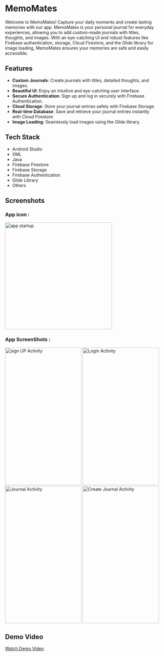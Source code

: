 # MemoMates

Welcome to MemoMates! Capture your daily moments and create lasting memories with our app. MemoMates is your personal journal for everyday experiences, allowing you to add custom-made journals with titles, thoughts, and images. With an eye-catching UI and robust features like Firebase authentication, storage, Cloud Firestore, and the Glide library for image loading, MemoMates ensures your memories are safe and easily accessible.

## Features

- **Custom Journals**: Create journals with titles, detailed thoughts, and images.
- **Beautiful UI**: Enjoy an intuitive and eye-catching user interface.
- **Secure Authentication**: Sign up and log in securely with Firebase Authentication.
- **Cloud Storage**: Store your journal entries safely with Firebase Storage.
- **Real-time Database**: Save and retrieve your journal entries instantly with Cloud Firestore.
- **Image Loading**: Seamlessly load images using the Glide library.

## Tech Stack

- Android Studio
- XML
- Java
- Firebase Firestore
- Firebase Storage
- Firebase Authentication
- Glide Library
- Others
## Screenshots
### App icon :
<p align="left">
  <img src="https://github.com/lalitsharma250/MemoMates/assets/121296235/f92c3b63-fbe7-49a4-8a27-16e5467a3919" width="350" title="app startup">
</p>

### App ScreenShots :
<p align="left">
  <img src="https://github.com/lalitsharma250/MemoMates/assets/121296235/b6312e9a-f209-4f46-86ed-719c82a4b220" width="250" height="450" title="sign UP Activity"/>
  <img src="https://github.com/lalitsharma250/MemoMates/assets/121296235/15548bb6-1dd2-4995-adc5-2e675d8b6b6e" width="250" height="450" title="Login Activity"/>
  <img src="https://github.com/lalitsharma250/MemoMates/assets/121296235/4062b1a6-a8ab-458f-9fd3-1e765deab672" width="250" height="450" title="Journal Activity"/>
  <img src="https://github.com/lalitsharma250/MemoMates/assets/121296235/8b029e02-069f-411b-b2c6-8d982540efc6" width="250" height="450" title="Create Journal Activity"/>
</p>

## Demo Video
[Watch Demo Video](https://youtu.be/JBnEFYq4hUI)

